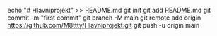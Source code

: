 echo "# Hlavniprojekt" >> README.md
git init
git add README.md
git commit -m "first commit"
git branch -M main
git remote add origin https://github.com/M8ttty/Hlavniprojekt.git
git push -u origin main
